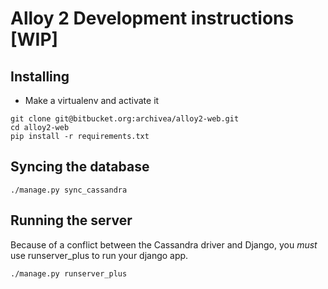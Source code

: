 # Alloy 2 Development instructions [WIP]



## Installing 

* Make a virtualenv and activate it 

```
git clone git@bitbucket.org:archivea/alloy2-web.git
cd alloy2-web
pip install -r requirements.txt
```

## Syncing the database


``` 
./manage.py sync_cassandra 
```

## Running the server 

Because of a conflict between the Cassandra driver and Django, you *must* use runserver_plus to run your django app.

```
./manage.py runserver_plus
```
